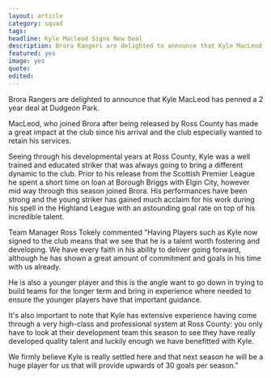 ```yaml
---
layout: article
category: squad
tags:
headline: Kyle Macleod Signs New Deal
description: Brora Rangers are delighted to announce that Kyle MacLeod has penned a 2 year deal at Dudgeon Park
featured: yes
image: yes
quote:
edited:
---
```

Brora Rangers are delighted to announce that Kyle MacLeod has penned a 2 year deal at Dudgeon Park.

MacLeod, who joined Brora after being released by Ross County has made a great impact at the club since his arrival and the club especially wanted to retain his services.

Seeing through his developmental years at Ross County, Kyle was a well trained and educated striker that was always going to bring a different dynamic to the club. Prior to his release from the Scottish Premier League he spent a short time on loan at Borough Briggs with Elgin City, however mid way through this season joined Brora. His performances have been strong and the young striker has gained much acclaim for his work during his spell in the Highland League with an astounding goal rate on top of his incredible talent.

Team Manager Ross Tokely commented "Having Players such as Kyle now signed to the club means that we see that he is a talent worth fostering and developing. We have every faith in his ability to deliver going forward, although he has shown a great amount of commitment and goals in his time with us already.

He is also a younger player and this is the angle want to go down in trying to build teams for the longer term and bring in experience where needed to ensure the younger players have that important guidance.

 It's also important to note that Kyle has extensive experience having come through a very high-class and professional system at Ross County: you only have to look at their development team this season to see they have really developed quality talent and luckily enough we have benefitted with Kyle.

We firmly believe Kyle is really settled here and that next season he will be a huge player for us that will provide upwards of 30 goals per season."
